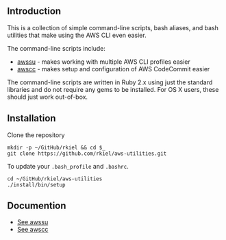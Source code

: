 ## Introduction

This is a collection of simple command-line scripts, bash aliases, and bash utilities that make using the AWS CLI even easier.

The command-line scripts include:

- [awssu](docs/AWSSU.md) - makes working with multiple AWS CLI profiles easier
- [awscc](docs/CODECOMMIT.md) - makes setup and configuration of AWS CodeCommit easier

The command-line scripts are written in Ruby 2.x using just the standard libraries and do not require any gems to be installed.
For OS X users, these should just work out-of-box.

## Installation

Clone the repository

```
mkdir -p ~/GitHub/rkiel && cd $_
git clone https://github.com/rkiel/aws-utilities.git
```

To update your `.bash_profile` and `.bashrc`.

```
cd ~/GitHub/rkiel/aws-utilities
./install/bin/setup
```

## Documention

- [See awssu](docs/AWSSU.md)
- [See awscc](docs/CODECOMMIT.md)
